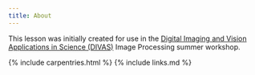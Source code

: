 ```yaml
---
title: About
---
```


This lesson was initially created for use in the
[Digital Imaging and Vision Applications in Science (DIVAS)](http://www.doane.edu/divas-project)
Image Processing summer workshop. 

{% include carpentries.html %}
{% include links.md %}
